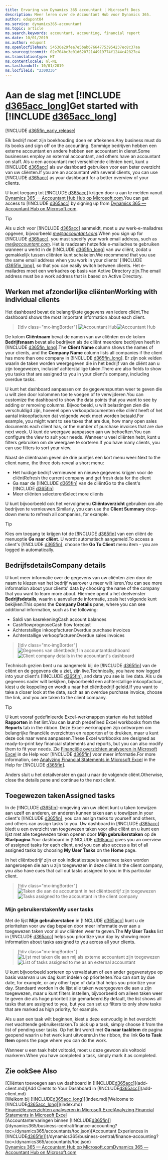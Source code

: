 ```yaml
---
title: Ervaring van Dynamics 365 accountant | Microsoft Docs
description: Meer leren over de Accountant Hub voor Dynamics 365.
author: edupont04
ms.service: dynamics365-accountant
ms.topic: article
ms.search.keywords: accountant, accounting, financial report
ms.date: 10/01/2019
ms.author: edupont
ms.openlocfilehash: 54536e29fea7e5bab676647753954237ec8c37aa
ms.sourcegitcommit: 02e704bc3e01d62072144919774f1244c42827e4
ms.translationtype: HT
ms.contentlocale: nl-NL
ms.lasthandoff: 10/01/2019
ms.locfileid: "2300336"
---
```

# <a name="get-started-with-include-d365acc_longincludesd365acc_long_mdmd"></a><span data-ttu-id="73a41-103">Aan de slag met [!INCLUDE [d365acc_long](includes/d365acc_long_md.md)]</span><span class="sxs-lookup"><span data-stu-id="73a41-103">Get started with [!INCLUDE [d365acc_long](includes/d365acc_long_md.md)]</span></span>
[!INCLUDE [d365fin_early_release](includes/d365fin_early_release.md.md)]

<span data-ttu-id="73a41-104">Elk bedrijf moet zijn boekhouding doen en aftekenen.</span><span class="sxs-lookup"><span data-stu-id="73a41-104">Any business must do its books and sign off on the accounting.</span></span> <span data-ttu-id="73a41-105">Sommige bedrijven hebben een externe accountant en andere hebben een accountant in dienst.</span><span class="sxs-lookup"><span data-stu-id="73a41-105">Some businesses employ an external accountant, and others have an accountant on staff.</span></span> <span data-ttu-id="73a41-106">Als u een accountant met verschillende cliënten bent, kunt u [!INCLUDE [d365acc](includes/d365acc_md.md)] als uw dashboard gebruiken voor een beter overzicht van uw cliënten.</span><span class="sxs-lookup"><span data-stu-id="73a41-106">If you are an accountant with several clients, you can use [!INCLUDE [d365acc](includes/d365acc_md.md)] as your dashboard for a better overview of your clients.</span></span>  

<span data-ttu-id="73a41-107">U kunt toegang tot [!INCLUDE [d365acc](includes/d365acc_md.md)] krijgen door u aan te melden vanuit [Dynamics 365 — Accountant Hub Hub op Microsoft.com](https://www.microsoft.com/en-us/dynamics365/financial-insights-for-accountants).</span><span class="sxs-lookup"><span data-stu-id="73a41-107">You can get access to [!INCLUDE [d365acc](includes/d365acc_md.md)] by signing up from [Dynamics 365 — Accountant Hub on Microsoft.com](https://www.microsoft.com/en-us/dynamics365/financial-insights-for-accountants).</span></span>  

> [!TIP]
>  <span data-ttu-id="73a41-108">Als u zich voor [!INCLUDE [d365acc](includes/d365acc_md.md)] aanmeldt, moet u uw werk-e-mailadres opgeven, bijvoorbeeld <em>me@accountant.com</em>.</span><span class="sxs-lookup"><span data-stu-id="73a41-108">When you sign up for [!INCLUDE [d365acc](includes/d365acc_md.md)], you must specify your work email address, such as <em>me@accountant.com</em>.</span></span> <span data-ttu-id="73a41-109">Het is raadzaam hetzelfde e-mailadres te gebruiken wanneer u werkt in de [!INCLUDE [d365fin_long](includes/d365fin_long_md.md)] van uw cliënt, zodat u gemakkelijk tussen cliënten kunt schakelen.</span><span class="sxs-lookup"><span data-stu-id="73a41-109">We recommend that you use the same email address when you work in your clients' [!INCLUDE [d365fin_long](includes/d365fin_long_md.md)], so that you can easily switch between clients.</span></span> <span data-ttu-id="73a41-110">Het e-mailadres moet een werkadres op basis van Active Directory zijn.</span><span class="sxs-lookup"><span data-stu-id="73a41-110">The email address must be a work address that is based on Active Directory.</span></span>

## <a name="working-with-individual-clients"></a><span data-ttu-id="73a41-111">Werken met afzonderlijke cliënten</span><span class="sxs-lookup"><span data-stu-id="73a41-111">Working with individual clients</span></span>
<span data-ttu-id="73a41-112">Het dashboard bevat de belangrijkste gegevens van iedere cliënt.</span><span class="sxs-lookup"><span data-stu-id="73a41-112">The dashboard shows the most important information about each client.</span></span>  

> [!div class="mx-imgBorder"]
> <span data-ttu-id="73a41-113">![Accountant Hub](./media/accountant-get-started/accountant-dashboard.png)</span><span class="sxs-lookup"><span data-stu-id="73a41-113">![Accountant Hub](./media/accountant-get-started/accountant-dashboard.png)</span></span>

<span data-ttu-id="73a41-114">De kolom **Cliëntnaam** bevat de namen van uw cliënten en de kolom **Bedrijfsnaam** bevat alle bedrijven als de cliënt meerdere bedrijven heeft in [!INCLUDE [d365fin_long](includes/d365fin_long_md.md)].</span><span class="sxs-lookup"><span data-stu-id="73a41-114">The **Client Name** column shows the names of your clients, and the **Company Name** column lists all companies if the client has more than one company in [!INCLUDE [d365fin_long](includes/d365fin_long_md.md)].</span></span> <span data-ttu-id="73a41-115">Er zijn ook velden waarin de taken worden weergegeven die in het bedrijf van de cliënt aan u zijn toegewezen, inclusief achterstallige taken.</span><span class="sxs-lookup"><span data-stu-id="73a41-115">There are also fields to show you tasks that are assigned to you in your client's company, including overdue tasks.</span></span>  

<span data-ttu-id="73a41-116">U kunt het dashboard aanpassen om de gegevenspunten weer te geven die u wilt zien door kolommen toe te voegen of te verwijderen.</span><span class="sxs-lookup"><span data-stu-id="73a41-116">You can customize the dashboard to show the data points that you want to see by adding or removing columns.</span></span> <span data-ttu-id="73a41-117">Bijvoorbeeld, u wilt belastingen zien die verschuldigd zijn, hoeveel open verkoopdocumenten elke cliënt heeft of het aantal inkoopfacturen dat volgende week moet worden betaald.</span><span class="sxs-lookup"><span data-stu-id="73a41-117">For example, you might want to see taxes that are due, how many open sales documents each client has, or the number of purchase invoices that are due next week.</span></span> <span data-ttu-id="73a41-118">U kunt de weergave aanpassen aan uw behoeften.</span><span class="sxs-lookup"><span data-stu-id="73a41-118">You can configure the view to suit your needs.</span></span> <span data-ttu-id="73a41-119">Wanneer u veel cliënten hebt, kunt u filters gebruiken om de weergave te sorteren.</span><span class="sxs-lookup"><span data-stu-id="73a41-119">If you have many clients, you can use filters to sort your view.</span></span>  

<span data-ttu-id="73a41-120">Naast de cliëntnaam geven de drie puntjes een kort menu weer:</span><span class="sxs-lookup"><span data-stu-id="73a41-120">Next to the client name, the three dots reveal a short menu:</span></span>

- <span data-ttu-id="73a41-121">Het huidige bedrijf vernieuwen en nieuwe gegevens krijgen voor de cliënt</span><span class="sxs-lookup"><span data-stu-id="73a41-121">Refresh the current company and get fresh data for the client</span></span>  
- <span data-ttu-id="73a41-122">Ga naar de [!INCLUDE [d365fin](includes/d365fin_md.md)] van de cliënt</span><span class="sxs-lookup"><span data-stu-id="73a41-122">Go to the client's [!INCLUDE [d365fin](includes/d365fin_md.md)]</span></span>  
- <span data-ttu-id="73a41-123">Meer cliënten selecteren</span><span class="sxs-lookup"><span data-stu-id="73a41-123">Select more clients</span></span>  

<span data-ttu-id="73a41-124">U kunt bijvoorbeeld ook het vervolgmenu **Cliëntoverzicht** gebruiken om alle bedrijven te vernieuwen.</span><span class="sxs-lookup"><span data-stu-id="73a41-124">Similarly, you can use the **Client Summary** drop-down menu to refresh all companies, for example.</span></span>  

> [!TIP]
>  <span data-ttu-id="73a41-125">Kies om toegang te krijgen tot de [!INCLUDE [d365fin](includes/d365fin_md.md)] van een cliënt de menuoptie **Ga naar cliënt**. U wordt automatisch aangemeld.</span><span class="sxs-lookup"><span data-stu-id="73a41-125">To access a client's [!INCLUDE [d365fin](includes/d365fin_md.md)], choose the **Go To Client** menu item - you are logged in automatically.</span></span>

## <a name="company-details"></a><span data-ttu-id="73a41-126">Bedrijfsdetails</span><span class="sxs-lookup"><span data-stu-id="73a41-126">Company details</span></span>
<span data-ttu-id="73a41-127">U kunt meer informatie over de gegevens van uw cliënten zien door de naam te kiezen van het bedrijf waarover u meer wilt leren.</span><span class="sxs-lookup"><span data-stu-id="73a41-127">You can see more information about your clients' data by choosing the name of the company that you want to learn more about.</span></span> <span data-ttu-id="73a41-128">Hiermee opent u het deelvenster **Bedrijfsdetails**, waarin u aanvullende informatie, zoals het volgende kunt bekijken:</span><span class="sxs-lookup"><span data-stu-id="73a41-128">This opens the **Company Details** pane, where you can see additional information, such as the following:</span></span>  

* <span data-ttu-id="73a41-129">Saldi van kasrekening</span><span class="sxs-lookup"><span data-stu-id="73a41-129">Cash account balances</span></span>  
* <span data-ttu-id="73a41-130">Cashflowprognose</span><span class="sxs-lookup"><span data-stu-id="73a41-130">Cash flow forecast</span></span>  
* <span data-ttu-id="73a41-131">Achterstallige inkoopfacturen</span><span class="sxs-lookup"><span data-stu-id="73a41-131">Overdue purchase invoices</span></span>  
* <span data-ttu-id="73a41-132">Achterstallige verkoopfacturen</span><span class="sxs-lookup"><span data-stu-id="73a41-132">Overdue sales invoices</span></span>  

> [!div class="mx-imgBorder"]
> <span data-ttu-id="73a41-133">![Gegevens van cliëntbedrijf in accountantdashboard](./media/accountant-get-started/accountant-company-details.png)</span><span class="sxs-lookup"><span data-stu-id="73a41-133">![Client company details in the accountant's dashboard](./media/accountant-get-started/accountant-company-details.png)</span></span>

<span data-ttu-id="73a41-134">Technisch gezien bent u nu aangemeld bij de [!INCLUDE [d365fin](includes/d365fin_md.md)] van de cliënt en de gegevens die u ziet, zijn live.</span><span class="sxs-lookup"><span data-stu-id="73a41-134">Technically, you have now logged into your client's [!INCLUDE [d365fin](includes/d365fin_md.md)], and data you see is live data.</span></span> <span data-ttu-id="73a41-135">Als u de gegevens nader wilt bekijken, bijvoorbeeld een achterstallige inkoopfactuur, kiest u de koppeling en wordt u naar het cliëntbedrijf geleid.</span><span class="sxs-lookup"><span data-stu-id="73a41-135">If you want to take a closer look at the data, such as an overdue purchase invoice, choose the link, and you are taken to the client company.</span></span>  

> [!TIP]
> <span data-ttu-id="73a41-136">U kunt vooraf gedefinieerde Excel-werkmappen starten via het tabblad **Rapporten** in het lint.</span><span class="sxs-lookup"><span data-stu-id="73a41-136">You can launch predefined Excel workbooks from the **Reports** tab in the ribbon.</span></span> <span data-ttu-id="73a41-137">Deze Excel-werkmappen zijn ontworpen om belangrijke financiële overzichten en rapporten af te drukken, maar u kunt deze ook naar wens aanpassen.</span><span class="sxs-lookup"><span data-stu-id="73a41-137">These Excel workbooks are designed as ready-to-print key financial statements and reports, but you can also modify them to fit your needs.</span></span> <span data-ttu-id="73a41-138">Zie [Financiële overzichten analyseren in Microsoft Excel](/dynamics365/business-central/finance-analyze-excel?toc=/dynamics365/accountants/toc.json) in de Help voor [!INCLUDE [d365fin](includes/d365fin_md.md)] voor meer informatie.</span><span class="sxs-lookup"><span data-stu-id="73a41-138">For more information, see [Analyzing Financial Statements in Microsoft Excel](/dynamics365/business-central/finance-analyze-excel?toc=/dynamics365/accountants/toc.json) in the Help for [!INCLUDE [d365fin](includes/d365fin_md.md)].</span></span>  

<span data-ttu-id="73a41-139">Anders sluit u het detailvenster en gaat u naar de volgende cliënt.</span><span class="sxs-lookup"><span data-stu-id="73a41-139">Otherwise, close the details pane and continue to the next client.</span></span>  

## <a name="assigned-tasks"></a><span data-ttu-id="73a41-140">Toegewezen taken</span><span class="sxs-lookup"><span data-stu-id="73a41-140">Assigned tasks</span></span>
<span data-ttu-id="73a41-141">In de [!INCLUDE [d365fin](includes/d365fin_md.md)]-omgeving van uw cliënt kunt u taken toewijzen aan uzelf en anderen, en anderen kunnen taken aan u toewijzen.</span><span class="sxs-lookup"><span data-stu-id="73a41-141">In your client's [!INCLUDE [d365fin](includes/d365fin_md.md)], you can assign tasks to yourself and others, and others can assign tasks to you.</span></span> <span data-ttu-id="73a41-142">Uw dashboard in [!INCLUDE [d365acc](includes/d365acc_md.md)] biedt u een overzicht van toegewezen taken voor elke cliënt en u kunt een lijst met alle toegewezen taken openen door **Mijn gebruikerstaken** op de **Startpagina**.</span><span class="sxs-lookup"><span data-stu-id="73a41-142">Your dashboard in [!INCLUDE [d365acc](includes/d365acc_md.md)] gives you an overview of assigned tasks for each client, and you can also access a list of all assigned tasks by choosing **My User Tasks** on the **Home** page.</span></span>  

<span data-ttu-id="73a41-143">In het cliëntbedrijf zijn er ook indicatiestapels waarmee taken worden aangeroepen die aan u zijn toegewezen in deze cliënt.</span><span class="sxs-lookup"><span data-stu-id="73a41-143">In the client company, you also have cues that call out tasks assigned to you in this particular client.</span></span>

> [!div class="mx-imgBorder"]
> <span data-ttu-id="73a41-144">![Taken die aan de accountant in het cliëntbedrijf zijn toegewezen](./media/accountant-get-started/accountant-company-details-tasks.png)</span><span class="sxs-lookup"><span data-stu-id="73a41-144">![Tasks assigned to the accountant in the client company](./media/accountant-get-started/accountant-company-details-tasks.png)</span></span>

### <a name="my-user-tasks"></a><span data-ttu-id="73a41-145">Mijn gebruikerstaken</span><span class="sxs-lookup"><span data-stu-id="73a41-145">My user tasks</span></span>
<span data-ttu-id="73a41-146">Met de lijst **Mijn gebruikerstaken** in [!INCLUDE [d365acc](includes/d365acc_md.md)] kunt u de prioriteiten voor uw dag bepalen door meer informatie over aan u toegewezen taken voor al uw cliënten weer te geven.</span><span class="sxs-lookup"><span data-stu-id="73a41-146">The **My User Tasks** list in [!INCLUDE [d365acc](includes/d365acc_md.md)] helps you prioritize your day by showing more information about tasks assigned to you across all your clients.</span></span>  

> [!div class="mx-imgBorder"]
> <span data-ttu-id="73a41-147">![Lijst met taken die aan mij als externe accountant zijn toegewezen](./media/accountant-get-started/accountant-tasklist.png)</span><span class="sxs-lookup"><span data-stu-id="73a41-147">![List of tasks assigned to me as an external accountant](./media/accountant-get-started/accountant-tasklist.png)</span></span>

<span data-ttu-id="73a41-148">U kunt bijvoorbeeld sorteren op vervaldatum of een ander gegevenstype op basis waarvan u uw dag kunt indelen op prioriteiten.</span><span class="sxs-lookup"><span data-stu-id="73a41-148">You can sort by due date, for example, or any other type of data that helps you prioritize your day.</span></span> <span data-ttu-id="73a41-149">Standaard worden in de lijst alle taken weergegeven die aan u zijn toegewezen, maar u kunt filters instellen, bijvoorbeeld om alleen taken weer te geven die als hoge prioriteit zijn gemarkeerd.</span><span class="sxs-lookup"><span data-stu-id="73a41-149">By default, the list shows all tasks that are assigned to you, but you can set up filters to only show tasks that are marked as high priority, for example.</span></span>

<span data-ttu-id="73a41-150">Als u aan een taak wilt beginnen, kiest u deze eenvoudig in het overzicht met wachtende gebruikerstaken.</span><span class="sxs-lookup"><span data-stu-id="73a41-150">To pick up a task, simply choose it from the list of pending user tasks.</span></span> <span data-ttu-id="73a41-151">Op het lint wordt met **Ga naar taakitem** de pagina geopend waarin u het werk kunt uitvoeren.</span><span class="sxs-lookup"><span data-stu-id="73a41-151">In the ribbon, the link **Go to Task Item** opens the page where you can do the work.</span></span>  

<span data-ttu-id="73a41-152">Wanneer u een taak hebt voltooid, moet u deze gewoon als voltooid markeren.</span><span class="sxs-lookup"><span data-stu-id="73a41-152">When you have completed a task, simply mark it as completed.</span></span>  

## <a name="see-also"></a><span data-ttu-id="73a41-153">Zie ook</span><span class="sxs-lookup"><span data-stu-id="73a41-153">See Also</span></span>

<span data-ttu-id="73a41-154">[Cliënten toevoegen aan uw dashboard in [!INCLUDE[d365acc](includes/d365acc_md.md)]](add-client.md)</span><span class="sxs-lookup"><span data-stu-id="73a41-154">[Add Clients to Your Dashboard in [!INCLUDE[d365acc](includes/d365acc_md.md)]](add-client.md)</span></span>  
<span data-ttu-id="73a41-155">[Welkom bij [!INCLUDE[d365acc_long](includes/d365acc_long_md.md)]](index.md)</span><span class="sxs-lookup"><span data-stu-id="73a41-155">[Welcome to [!INCLUDE[d365acc_long](includes/d365acc_long_md.md)]](index.md)</span></span>  
[<span data-ttu-id="73a41-156">Financiële overzichten analyseren in Microsoft Excel</span><span class="sxs-lookup"><span data-stu-id="73a41-156">Analyzing Financial Statements in Microsoft Excel</span></span>](/dynamics365/business-central/finance-analyze-excel?toc=/dynamics365/accountants/toc.json)  
<span data-ttu-id="73a41-157">[Accountantervaringen binnen [!INCLUDE[d365fin](includes/d365fin_md.md)]](/dynamics365/business-central/finance-accounting?toc=/dynamics365/accountants/toc.json)</span><span class="sxs-lookup"><span data-stu-id="73a41-157">[Accountant Experiences in [!INCLUDE[d365fin](includes/d365fin_md.md)]](/dynamics365/business-central/finance-accounting?toc=/dynamics365/accountants/toc.json)</span></span>  
[<span data-ttu-id="73a41-158">Dynamics 365 — Accountant Hub op Microsoft.com</span><span class="sxs-lookup"><span data-stu-id="73a41-158">Dynamics 365 — Accountant Hub on Microsoft.com</span></span>](https://www.microsoft.com/en-us/dynamics365/financial-insights-for-accountants)  
